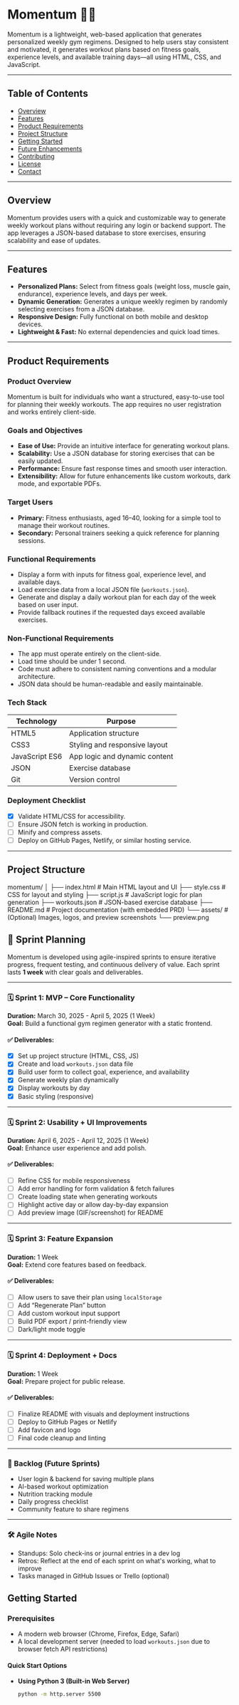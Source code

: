 # Momentum 🏋️‍♂️

Momentum is a lightweight, web-based application that generates personalized weekly gym regimens. Designed to help users stay consistent and motivated, it generates workout plans based on fitness goals, experience levels, and available training days—all using HTML, CSS, and JavaScript.

---

## Table of Contents
- [Overview](#overview)
- [Features](#features)
- [Product Requirements](#product-requirements)
- [Project Structure](#project-structure)
- [Getting Started](#getting-started)
- [Future Enhancements](#future-enhancements)
- [Contributing](#contributing)
- [License](#license)
- [Contact](#contact)

---

## Overview

Momentum provides users with a quick and customizable way to generate weekly workout plans without requiring any login or backend support. The app leverages a JSON-based database to store exercises, ensuring scalability and ease of updates.

---

## Features

- **Personalized Plans:** Select from fitness goals (weight loss, muscle gain, endurance), experience levels, and days per week.
- **Dynamic Generation:** Generates a unique weekly regimen by randomly selecting exercises from a JSON database.
- **Responsive Design:** Fully functional on both mobile and desktop devices.
- **Lightweight & Fast:** No external dependencies and quick load times.

---

## Product Requirements

### Product Overview
Momentum is built for individuals who want a structured, easy-to-use tool for planning their weekly workouts. The app requires no user registration and works entirely client-side.

### Goals and Objectives
- **Ease of Use:** Provide an intuitive interface for generating workout plans.
- **Scalability:** Use a JSON database for storing exercises that can be easily updated.
- **Performance:** Ensure fast response times and smooth user interaction.
- **Extensibility:** Allow for future enhancements like custom workouts, dark mode, and exportable PDFs.

### Target Users
- **Primary:** Fitness enthusiasts, aged 16–40, looking for a simple tool to manage their workout routines.
- **Secondary:** Personal trainers seeking a quick reference for planning sessions.

### Functional Requirements
- Display a form with inputs for fitness goal, experience level, and available days.
- Load exercise data from a local JSON file (`workouts.json`).
- Generate and display a daily workout plan for each day of the week based on user input.
- Provide fallback routines if the requested days exceed available exercises.

### Non-Functional Requirements
- The app must operate entirely on the client-side.
- Load time should be under 1 second.
- Code must adhere to consistent naming conventions and a modular architecture.
- JSON data should be human-readable and easily maintainable.

### Tech Stack
| Technology     | Purpose                          |
|----------------|----------------------------------|
| HTML5          | Application structure            |
| CSS3           | Styling and responsive layout    |
| JavaScript ES6 | App logic and dynamic content    |
| JSON           | Exercise database                |
| Git            | Version control                  |

### Deployment Checklist
- [X] Validate HTML/CSS for accessibility.
- [ ] Ensure JSON fetch is working in production.
- [ ] Minify and compress assets.
- [ ] Deploy on GitHub Pages, Netlify, or similar hosting service.
---

## Project Structure
momentum/
│
├── index.html         # Main HTML layout and UI
├── style.css          # CSS for layout and styling
├── script.js          # JavaScript logic for plan generation
├── workouts.json      # JSON-based exercise database
├── README.md          # Project documentation (with embedded PRD)
└── assets/            # (Optional) Images, logos, and preview screenshots
    └── preview.png

## 🏃 Sprint Planning

Momentum is developed using agile-inspired sprints to ensure iterative progress, frequent testing, and continuous delivery of value. Each sprint lasts **1 week** with clear goals and deliverables.

---

### 🗓 Sprint 1: MVP – Core Functionality

**Duration:** March 30, 2025 - April 5, 2025 (1 Week)  
**Goal:** Build a functional gym regimen generator with a static frontend.

#### ✅ Deliverables:
- [x] Set up project structure (HTML, CSS, JS)
- [x] Create and load `workouts.json` data file
- [x] Build user form to collect goal, experience, and availability
- [x] Generate weekly plan dynamically
- [x] Display workouts by day
- [x] Basic styling (responsive)

---

### 🗓 Sprint 2: Usability + UI Improvements

**Duration:** April 6, 2025 - April 12, 2025 (1 Week)  
**Goal:** Enhance user experience and add polish.

#### ✅ Deliverables:
- [ ] Refine CSS for mobile responsiveness
- [ ] Add error handling for form validation & fetch failures
- [ ] Create loading state when generating workouts
- [ ] Highlight active day or allow day-by-day expansion
- [ ] Add preview image (GIF/screenshot) for README

---

### 🗓 Sprint 3: Feature Expansion

**Duration:** 1 Week  
**Goal:** Extend core features based on feedback.

#### ✅ Deliverables:
- [ ] Allow users to save their plan using `localStorage`
- [ ] Add “Regenerate Plan” button
- [ ] Add custom workout input support
- [ ] Build PDF export / print-friendly view
- [ ] Dark/light mode toggle

---

### 🗓 Sprint 4: Deployment + Docs

**Duration:** 1 Week  
**Goal:** Prepare project for public release.

#### ✅ Deliverables:
- [ ] Finalize README with visuals and deployment instructions
- [ ] Deploy to GitHub Pages or Netlify
- [ ] Add favicon and logo
- [ ] Final code cleanup and linting

---

### 🔄 Backlog (Future Sprints)

- User login & backend for saving multiple plans
- AI-based workout optimization
- Nutrition tracking module
- Daily progress checklist
- Community feature to share regimens

---

### 🛠 Agile Notes

- Standups: Solo check-ins or journal entries in a dev log
- Retros: Reflect at the end of each sprint on what's working, what to improve
- Tasks managed in GitHub Issues or Trello (optional)

## Getting Started

### Prerequisites

- A modern web browser (Chrome, Firefox, Edge, Safari)
- A local development server (needed to load `workouts.json` due to browser fetch API restrictions)

#### Quick Start Options

- **Using Python 3 (Built-in Web Server)**
    ```bash
    python -m http.server 5500
    ```

